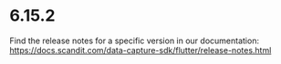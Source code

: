 
# 6.15.2

Find the release notes for a specific version in our documentation: https://docs.scandit.com/data-capture-sdk/flutter/release-notes.html
